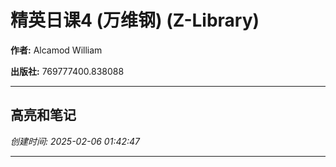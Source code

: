 # 精英日课4 (万维钢) (Z-Library)

**作者:** Alcamod William

**出版社:** 769777400.838088

---

## 高亮和笔记

*创建时间: 2025-02-06 01:42:47*

---

